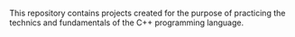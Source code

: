 This repository contains projects created for the purpose
of practicing the technics and fundamentals of the C++ programming
language.